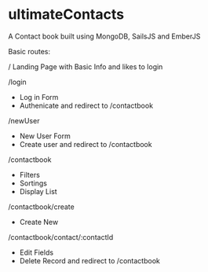 # ultimateContacts

A Contact book built using MongoDB, SailsJS and EmberJS

Basic routes:

/
Landing Page with Basic Info and likes to login

/login
- Log in Form
- Authenicate and redirect to /contactbook

/newUser
- New User Form
- Create user and redirect to /contactbook

/contactbook
- Filters 
- Sortings
- Display List

/contactbook/create
- Create New

/contactbook/contact/:contactId
- Edit Fields
- Delete Record and redirect to /contactbook
